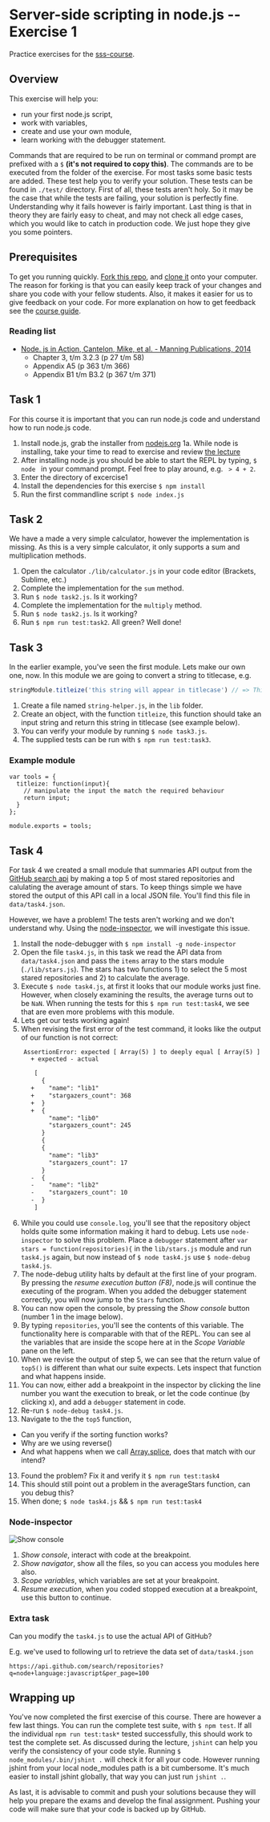 # Server-side scripting in node.js -- Exercise 1

Practice exercises for the [sss-course](https://github.com/CMDA/sss-course).


## Overview
This exercise will help you:

* run your first node.js script,
* work with variables,
* create and use your own module,
* learn working with the debugger statement.

Commands that are required to be run on terminal or command prompt are prefixed with a ```$``` __(it's not required to copy this)__. The commands are to be executed from the folder of the exercise. For most tasks some basic tests are added. These test help you to verify your solution. These tests can be found in ```./test/``` directory. First of all, these tests aren't holy. So it may be the case that while the tests are failing, your solution is perfectly fine. Understanding why it fails however is fairly important. Last thing is that in theory they are fairly easy to cheat, and may not check all edge cases, which you would like to catch in production code. We just hope they give you some pointers.


## Prerequisites
To get you running quickly. [Fork this repo](https://github.com/CMDA/sss-exercises/fork), and [clone it](http://git-scm.com/book/ch2-1.html#Cloning-an-Existing-Repository) onto your computer. The reason for forking is that you can easily keep track of your changes and share you code with your fellow students. Also, it makes it easier for us to give feedback on your code. For more explanation on how to get feedback see the [course guide](https://github.com/CMDA/sss-course/#workflow).

### Reading list
* [Node. js in Action, Cantelon, Mike, et al. - Manning Publications, 2014](http://www.manning.com/cantelon/)
  * Chapter 3, t/m 3.2.3 (p 27 t/m 58)
  * Appendix A5 (p 363 t/m 366)
  * Appendix B1 t/m B3.2 (p 367 t/m 371)


## Task 1
For this course it is important that you can run node.js code and understand how to run node.js code.


1. Install node.js, grab the installer from [nodejs.org](http://nodejs.org)
    1a. While node is installing, take your time to read to exercise and review [the lecture](http://cmda.github.io/sss-course/lesson1)
2. After installing node.js you should be able to start the REPL by typing, ```$ node ``` in your command prompt. Feel free to play around, e.g. ``` > 4 + 2```.
3. Enter the directory of excercise1
4. Install the dependencies for this exercise ```$ npm install ```
5. Run the first commandline script ``` $ node index.js ```


## Task 2
We have a made a very simple calculator, however the implementation is missing. As this is a very simple calculator, it only supports a sum and multiplication methods.

1. Open the calculator ```./lib/calculator.js``` in your code editor (Brackets, Sublime, etc.)
2. Complete the implementation for the ```sum``` method.
3. Run ```$ node task2.js```. Is it working?
4. Complete the implementation for the ```multiply``` method.
5. Run ```$ node task2.js```. Is it working?
6. Run ```$ npm run test:task2```. All green? Well done!


## Task 3
In the earlier example, you've seen the first module. Lets make our own one, now. In this module we are going to convert a string to titlecase, e.g.

```javascript
stringModule.titleize('this string will appear in titlecase') // => This String Will Appear In Titlecase
```

1. Create a file named ```string-helper.js```, in the ```lib``` folder.
2. Create an object, with the function ```titleize```, this function should take an input string and return this string in titlecase (see example below).
3. You can verify your module by running ```$ node task3.js```.
4. The supplied tests can be run with ```$ npm run test:task3```.

### Example module
```
var tools = {
  titleize: function(input){
    // manipulate the input the match the required behaviour
    return input;
  }
};

module.exports = tools;
```


## Task 4

For task 4 we created a small module that summaries API output from the [GitHub search api](https://developer.github.com/v3/search/) by making a top 5 of most stared repositories and calulating the average amount of stars. To keep things simple we have stored the output of this API call in a local JSON file. You'll find this file in ```data/task4.json```.

However, we have a problem! The tests aren't working and we don't understand why. Using the [node-inspector](https://github.com/node-inspector/node-inspector), we will investigate this issue.

1. Install the node-debugger with ```$ npm install -g node-inspector```
2. Open the file ```task4.js```, in this task we read the API data from ```data/task4.json``` and pass the `items` array to the stars module (```./lib/stars.js```). The stars has two functions 1) to select the 5 most stared repositories and 2) to calculate the average.
3. Execute ```$ node task4.js```, at first it looks that our module works just fine. However, when closely examining the results, the average turns out to be `NaN`. When running the tests for this ```$ npm run test:task4```, we see that are even more problems with this module.
4. Lets get our tests working again!
5. When revising the first error of the test command, it looks like the output of our function is not correct:
```
    AssertionError: expected [ Array(5) ] to deeply equal [ Array(5) ]
      + expected - actual
```

```Diff
       [
         {
      +    "name": "lib1"
      +    "stargazers_count": 368
      +  }
      +  {
           "name": "lib0"
           "stargazers_count": 245
         }
         {
         {
           "name": "lib3"
           "stargazers_count": 17
         }
      -  {
      -    "name": "lib2"
      -    "stargazers_count": 10
      -  }
       ]
```
6. While you could use ```console.log```, you'll see that the repository object holds quite some information making it hard to debug. Lets use ```node-inspector``` to solve this problem. Place a ```debugger``` statement after ``` var stars = function(repositories){ ``` in the ```lib/stars.js``` module and run ```task4.js``` again, but now instead of ```$ node task4.js``` use ```$ node-debug task4.js```.
7. The node-debug utility halts by default at the first line of your program. By pressing the _resume execution button (F8)_, node.js will continue the executing of the program. When you added the debugger statement correctly, you will now jump to the ```Stars``` function.
8. You can now open the console, by pressing the _Show console_ button (number 1 in the image below).
9. By typing ```repositories```, you'll see the contents of this variable. The functionality here is comparable with that of the REPL. You can see al the variables that are inside the scope here at in the _Scope Variable_ pane on the left.
10. When we revise the output of step 5, we can see that the return value of ``` top5() ``` is different than what our suite expects. Lets inspect that function and what happens inside.
11. You can now, either add a breakpoint in the inspector by clicking the line number you want the execution to break, or let the code continue (by clicking x), and add a ```debugger``` statement in code.
13. Re-run ```$ node-debug task4.js```.
13. Navigate to the the ```top5``` function,
  * Can you verify if the sorting function works?
  * Why are we using reverse()
  * And what happens when we call [Array.splice](https://developer.mozilla.org/en-US/docs/Web/JavaScript/Reference/Global_Objects/Array/splice), does that match with our intend?
13. Found the problem? Fix it and verify it ```$ npm run test:task4```
14. This should still point out a problem in the averageStars function, can you debug this?
15. When done; ```$ node task4.js``` && ```$ npm run test:task4```


### Node-inspector
![Show console](http://f.cl.ly/items/2u0t1V0u0A0H1S2O0O36/node-inspector.png)

1. _Show console_, interact with code at the breakpoint.
2. _Show navigator_, show all the files, so you can access you modules here also.
3. _Scope variables_, which variables are set at your breakpoint.
4. _Resume execution_, when you coded stopped execution at a breakpoint, use this button to continue.

### Extra task
Can you modify the ```task4.js``` to use the actual API of GitHub?

E.g. we've used to following url to retrieve the data set of ```data/task4.json```

```
https://api.github.com/search/repositories?q=node+language:javascript&per_page=100
```


## Wrapping up
You've now completed the first exercise of this course. There are however a few last things. You can run the complete test suite, with ```$ npm test```. If all the individual ```npm run test:task*``` tested successfully, this should work to test the complete set. As discussed during the lecture, ```jshint``` can help you verify the consistency of your code style. Running ```$ node_modules/.bin/jshint .``` will check it for all your code. However running jshint from your local node_modules path is a bit cumbersome. It's much easier to install jshint globally, that way you can just run ```jshint .```.

As last, it is advisable to commit and push your solutions because they will help you prepare the exams and develop the final assignment. Pushing your code will make sure that your code is backed up by GitHub.



